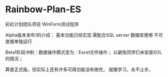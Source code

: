 # Rainbow-Plan-ES
彩虹计划团队项目
WinForm测试程序

Alpha版本发布1的介绍：
基本功能已经实现
需配合SQL server 数据库使用
不可直接单独运行

Beta1阶段冲刺：数据操作模式变为：Excel文件操作；
以避免同学们未安装SOL的情况；

算是正式版，但实际上还有许多可用功能没有做完，
就像学习，永不止步。
